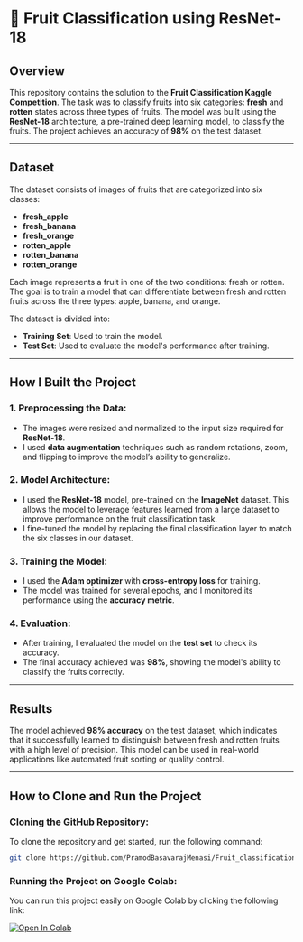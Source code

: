# 🍎 Fruit Classification using ResNet-18

## Overview
This repository contains the solution to the **Fruit Classification Kaggle Competition**. The task was to classify fruits into six categories: **fresh** and **rotten** states across three types of fruits. The model was built using the **ResNet-18** architecture, a pre-trained deep learning model, to classify the fruits. The project achieves an accuracy of **98%** on the test dataset.

---

## Dataset

The dataset consists of images of fruits that are categorized into six classes:
- **fresh_apple**
- **fresh_banana**
- **fresh_orange**
- **rotten_apple**
- **rotten_banana**
- **rotten_orange**

Each image represents a fruit in one of the two conditions: fresh or rotten. The goal is to train a model that can differentiate between fresh and rotten fruits across the three types: apple, banana, and orange.

The dataset is divided into:
- **Training Set**: Used to train the model.
- **Test Set**: Used to evaluate the model's performance after training.

---

## How I Built the Project

### 1. **Preprocessing the Data**:
   - The images were resized and normalized to the input size required for **ResNet-18**.
   - I used **data augmentation** techniques such as random rotations, zoom, and flipping to improve the model’s ability to generalize.
   
### 2. **Model Architecture**:
   - I used the **ResNet-18** model, pre-trained on the **ImageNet** dataset. This allows the model to leverage features learned from a large dataset to improve performance on the fruit classification task.
   - I fine-tuned the model by replacing the final classification layer to match the six classes in our dataset.
   
### 3. **Training the Model**:
   - I used the **Adam optimizer** with **cross-entropy loss** for training.
   - The model was trained for several epochs, and I monitored its performance using the **accuracy metric**.

### 4. **Evaluation**:
   - After training, I evaluated the model on the **test set** to check its accuracy.
   - The final accuracy achieved was **98%**, showing the model's ability to classify the fruits correctly.

---

## Results

The model achieved **98% accuracy** on the test dataset, which indicates that it successfully learned to distinguish between fresh and rotten fruits with a high level of precision. This model can be used in real-world applications like automated fruit sorting or quality control.

---

## How to Clone and Run the Project

### Cloning the GitHub Repository:
To clone the repository and get started, run the following command:

```bash
git clone https://github.com/PramodBasavarajMenasi/Fruit_classification.git/Fruit Classification.ipynb
```

### Running the Project on Google Colab:
You can run this project easily on Google Colab by clicking the following link:

[![Open In Colab](https://colab.research.google.com/assets/colab-badge.svg)](https://colab.research.google.com/drive/1F3k-6fOUSzV-grNc5XJEAk1xg7ZaMguj?usp=sharing)